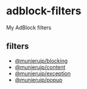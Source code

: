 # adblock-filters

My AdBlock filters

## filters

- [@munierujp/blocking](https://munierujp.github.io/adblock-filters/filters/blocking.txt)
- [@munierujp/content](https://munierujp.github.io/adblock-filters/filters/content.txt)
- [@munierujp/exception](https://munierujp.github.io/adblock-filters/filters/exception.txt)
- [@munierujp/popup](https://munierujp.github.io/adblock-filters/filters/popup.txt)
